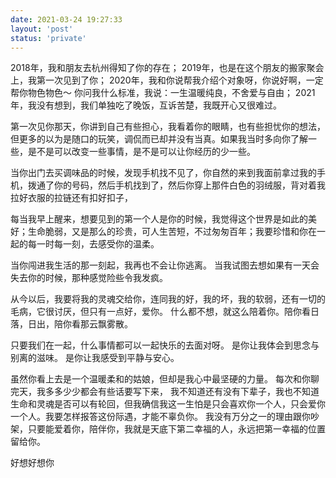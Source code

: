 ```yaml
---
date: 2021-03-24 19:27:33
layout: 'post'
status: 'private'
---
```


2018年，我和朋友去杭州得知了你的存在；
2019年，也是在这个朋友的搬家聚会上，我第一次见到了你；
2020年，我和你说帮我介绍个对象呀，你说好啊，一定帮你物色物色～ 你问我什么标准，我说：一生温暖纯良，不舍爱与自由；
2021年，我没有想到，我们单独吃了晚饭，互诉苦楚，我既开心又很难过。

第一次见你那天，你讲到自己有些担心，我看着你的眼睛，也有些担忧你的想法，但更多的以为是随口的玩笑，调侃而已却并没有当真。如果我当时多向你了解一些，是不是可以改变一些事情，是不是可以让你经历的少一些。

当你出门去买调味品的时候，发现手机找不见了，你自然的来到我面前拿过我的手机，拨通了你的号码，然后手机找到了，然后你穿上那件白色的羽绒服，背对着我拉好衣服的拉链还有扣好扣子，

每当我早上醒来，想要见到的第一个人是你的时候，我觉得这个世界是如此的美好；生命脆弱，又是那么的珍贵，可人生苦短，不过匆匆百年；我要珍惜和你在一起的每一时每一刻，去感受你的温柔。

当你闯进我生活的那一刻起，我再也不会让你逃离。
当我试图去想如果有一天会失去你的时候，那种感觉险些令我发疯。

从今以后，我要将我的灵魂交给你，连同我的好，我的坏，我的软弱，还有一切的毛病，它很讨厌，但只有一点好，爱你。
什么都不想，就这么陪着你。陪你看日落，日出，陪你看那云飘雾散。

只要我们在一起，什么事情都可以一起快乐的去面对呀。
是你让我体会到思念与别离的滋味。
是你让我感受到平静与安心。

虽然你看上去是一个温暖柔和的姑娘，但却是我心中最坚硬的力量。
每次和你聊完天，我多多少少都会有些话要写下来， 我不知道还有没有下辈子，我也不知道生命和灵魂是否可以有轮回，但我确信我这一生怕是只会喜欢你一个人，只会爱你一个人。我要怎样报答这份际遇，才能不辜负你。
我没有万分之一的理由跟你吵架，只要能爱着你，陪伴你，我就是天底下第二幸福的人，永远把第一幸福的位置留给你。

好想好想你



